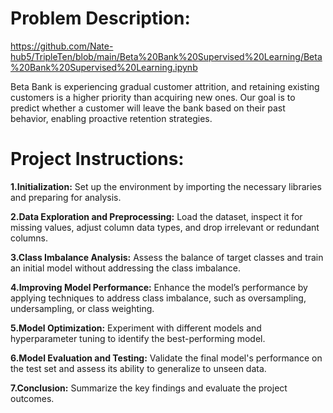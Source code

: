 # Problem Description:       

https://github.com/Nate-hub5/TripleTen/blob/main/Beta%20Bank%20Supervised%20Learning/Beta%20Bank%20Supervised%20Learning.ipynb 

Beta Bank is experiencing gradual customer attrition, and retaining existing customers is a higher priority than acquiring new ones. Our goal is to predict whether a customer will leave the bank based on their past behavior, enabling proactive retention strategies.

# Project Instructions: 

**1.Initialization:** Set up the environment by importing the necessary libraries and preparing for analysis.

**2.Data Exploration and Preprocessing:** Load the dataset, inspect it for missing values, adjust column data types, and drop irrelevant or redundant columns.

**3.Class Imbalance Analysis:** Assess the balance of target classes and train an initial model without addressing the class imbalance.

**4.Improving Model Performance:** Enhance the model’s performance by applying techniques to address class imbalance, such as oversampling, undersampling, or class weighting.

**5.Model Optimization:** Experiment with different models and hyperparameter tuning to identify the best-performing model.

**6.Model Evaluation and Testing:** Validate the final model's performance on the test set and assess its ability to generalize to unseen data.

**7.Conclusion:** Summarize the key findings and evaluate the project outcomes.
